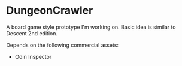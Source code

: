 # DungeonCrawler

A board game style prototype I'm working on. Basic idea is similar to Descent 2nd edition.  

Depends on the following commercial assets:
  * Odin Inspector
 
